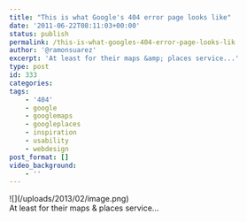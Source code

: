 ```yaml
---
title: "This is what Google's 404 error page looks like"
date: '2011-06-22T08:11:03+00:00'
status: publish
permalink: /this-is-what-googles-404-error-page-looks-lik
author: '@ramonsuarez'
excerpt: 'At least for their maps &amp; places service...'
type: post
id: 333
categories:
tags:
    - '404'
    - google
    - googlemaps
    - googleplaces
    - inspiration
    - usability
    - webdesign
post_format: []
video_background:
    - ''
---
```

<div class="p_embed p_image_embed"></div><div>![](/uploads/2013/02/image.png)</div><div>At least for their maps &amp; places service…</div><div></div>